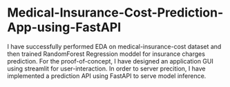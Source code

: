 # Medical-Insurance-Cost-Prediction-App-using-FastAPI
I have successfully performed EDA on medical-insurance-cost dataset and then trained RandomForest Regression moddel for insurance charges prediction. For the proof-of-concept, I have designed an application GUI using streamlit for user-interaction. In order to server precition, I have implemented a prediction API using FastAPI to serve model inference.